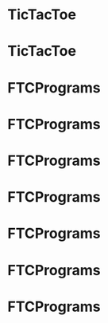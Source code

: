 # TicTacToe
# TicTacToe
# FTCPrograms
# FTCPrograms
# FTCPrograms
# FTCPrograms
# FTCPrograms
# FTCPrograms
# FTCPrograms
